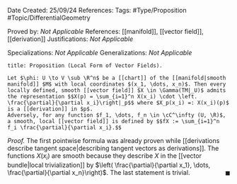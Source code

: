 <div class="topSpace"></div>

Date Created: 25/09/24
References: 
Tags: #Type/Proposition #Topic/DifferentialGeometry

Proved by: <i>Not Applicable</i>
References: [[manifold]], [[vector field]], [[derivation]]
Justifications: <i>Not Applicable</i>

Specializations: <i>Not Applicable</i>
Generalizations: <i>Not Applicable</i>

``` ad-Proposition
title: Proposition (Local Form of Vector Fields).

Let $\phi: U \to V \sub \R^n$ be a [[chart]] of the [[manifold|smooth manifold]] $M$ with local coordinates $(x_1, \dots, x_n)$. Then every locally defined, smooth [[vector field]] $X \in \Gamma(TM|_U)$ admits the representation $$X(p) = \sum_{i=1}^n X(x_i) \cdot \left. \frac{\partial}{\partial x_i}\right|_p$$ where $X_p(x_i) =: X(x_i)(p)$ is a [[derivation]] in $p$.
Adversely, for any function $f_1, \dots, f_n \in \cC^\infty (U, \R)$, a smooth, local [[vector field]] is defined by $$fX := \sum_{i=1}^n f_i \frac{\partial}{\partial x_i}.$$
```

<i>Proof.</i>
The first pointwise formula was already proven while [[derivations describe tangent space|describing tangent vectors as derivations]]. The functions $X(x_i)$ are smooth because they describe $X$ in the [[vector bundle|local trivialization]] by $\left( \frac{\partial}{\partial x_1}, \dots, \frac{\partial}{\partial x_n}\right)$. The last statement is trivial.
<span style="float:right;">$\blacksquare$</span>